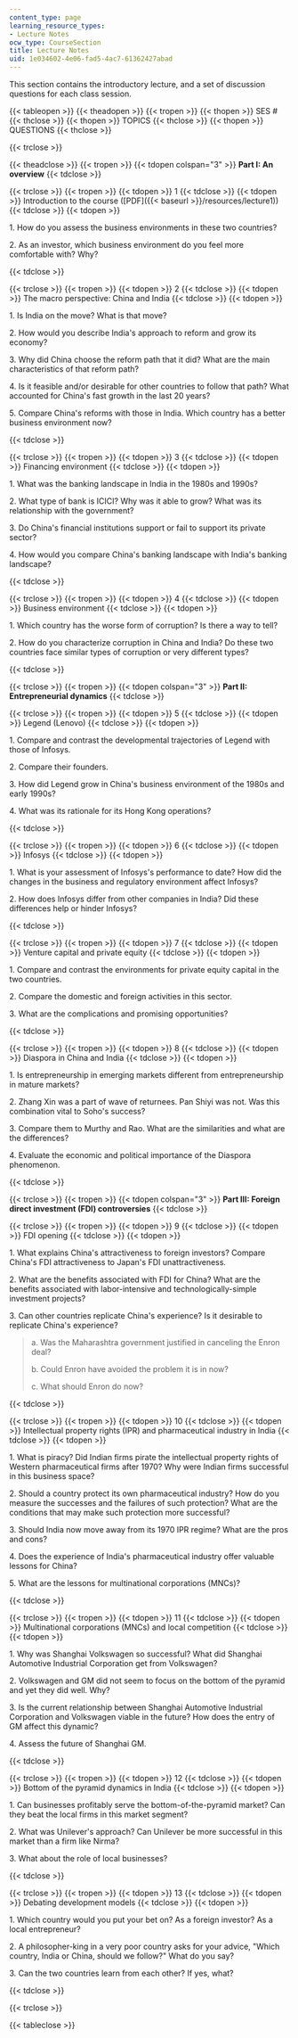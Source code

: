 ```yaml
---
content_type: page
learning_resource_types:
- Lecture Notes
ocw_type: CourseSection
title: Lecture Notes
uid: 1e034602-4e06-fad5-4ac7-61362427abad
---
```


This section contains the introductory lecture, and a set of discussion questions for each class session.

{{< tableopen >}}
{{< theadopen >}}
{{< tropen >}}
{{< thopen >}}
SES #
{{< thclose >}}
{{< thopen >}}
TOPICS
{{< thclose >}}
{{< thopen >}}
QUESTIONS
{{< thclose >}}

{{< trclose >}}

{{< theadclose >}}
{{< tropen >}}
{{< tdopen colspan="3" >}}
**Part I: An overview**
{{< tdclose >}}

{{< trclose >}}
{{< tropen >}}
{{< tdopen >}}
1
{{< tdclose >}}
{{< tdopen >}}
Introduction to the course ([PDF]({{< baseurl >}}/resources/lecture1))
{{< tdclose >}}
{{< tdopen >}}


1\. How do you assess the business environments in these two countries?

2\. As an investor, which business environment do you feel more comfortable with? Why?


{{< tdclose >}}

{{< trclose >}}
{{< tropen >}}
{{< tdopen >}}
2
{{< tdclose >}}
{{< tdopen >}}
The macro perspective: China and India
{{< tdclose >}}
{{< tdopen >}}


1\. Is India on the move? What is that move?

2\. How would you describe India's approach to reform and grow its economy?

3\. Why did China choose the reform path that it did? What are the main characteristics of that reform path?

4\. Is it feasible and/or desirable for other countries to follow that path? What accounted for China's fast growth in the last 20 years?

5\. Compare China's reforms with those in India. Which country has a better business environment now?


{{< tdclose >}}

{{< trclose >}}
{{< tropen >}}
{{< tdopen >}}
3
{{< tdclose >}}
{{< tdopen >}}
Financing environment
{{< tdclose >}}
{{< tdopen >}}


1\. What was the banking landscape in India in the 1980s and 1990s?

2\. What type of bank is ICICI? Why was it able to grow? What was its relationship with the government?

3\. Do China's financial institutions support or fail to support its private sector?

4\. How would you compare China's banking landscape with India's banking landscape?


{{< tdclose >}}

{{< trclose >}}
{{< tropen >}}
{{< tdopen >}}
4
{{< tdclose >}}
{{< tdopen >}}
Business environment
{{< tdclose >}}
{{< tdopen >}}


1\. Which country has the worse form of corruption? Is there a way to tell?

2\. How do you characterize corruption in China and India? Do these two countries face similar types of corruption or very different types?


{{< tdclose >}}

{{< trclose >}}
{{< tropen >}}
{{< tdopen colspan="3" >}}
**Part II: Entrepreneurial dynamics**
{{< tdclose >}}

{{< trclose >}}
{{< tropen >}}
{{< tdopen >}}
5
{{< tdclose >}}
{{< tdopen >}}
Legend (Lenovo)
{{< tdclose >}}
{{< tdopen >}}


1\. Compare and contrast the developmental trajectories of Legend with those of Infosys.

2\. Compare their founders.

3\. How did Legend grow in China's business environment of the 1980s and early 1990s?

4\. What was its rationale for its Hong Kong operations?


{{< tdclose >}}

{{< trclose >}}
{{< tropen >}}
{{< tdopen >}}
6
{{< tdclose >}}
{{< tdopen >}}
Infosys
{{< tdclose >}}
{{< tdopen >}}


1\. What is your assessment of Infosys's performance to date? How did the changes in the business and regulatory environment affect Infosys?

2\. How does Infosys differ from other companies in India? Did these differences help or hinder Infosys?


{{< tdclose >}}

{{< trclose >}}
{{< tropen >}}
{{< tdopen >}}
7
{{< tdclose >}}
{{< tdopen >}}
Venture capital and private equity
{{< tdclose >}}
{{< tdopen >}}


1\. Compare and contrast the environments for private equity capital in the two countries.

2\. Compare the domestic and foreign activities in this sector.

3\. What are the complications and promising opportunities?


{{< tdclose >}}

{{< trclose >}}
{{< tropen >}}
{{< tdopen >}}
8
{{< tdclose >}}
{{< tdopen >}}
Diaspora in China and India
{{< tdclose >}}
{{< tdopen >}}


1\. Is entrepreneurship in emerging markets different from entrepreneurship in mature markets?

2\. Zhang Xin was a part of wave of returnees. Pan Shiyi was not. Was this combination vital to Soho's success?

3\. Compare them to Murthy and Rao. What are the similarities and what are the differences?

4\. Evaluate the economic and political importance of the Diaspora phenomenon.


{{< tdclose >}}

{{< trclose >}}
{{< tropen >}}
{{< tdopen colspan="3" >}}
**Part III: Foreign direct investment (FDI) controversies**
{{< tdclose >}}

{{< trclose >}}
{{< tropen >}}
{{< tdopen >}}
9
{{< tdclose >}}
{{< tdopen >}}
FDI opening
{{< tdclose >}}
{{< tdopen >}}


1\. What explains China's attractiveness to foreign investors? Compare China's FDI attractiveness to Japan's FDI unattractiveness.

2\. What are the benefits associated with FDI for China? What are the benefits associated with labor-intensive and technologically-simple investment projects?

3\. Can other countries replicate China's experience? Is it desirable to replicate China's experience?

> a. Was the Maharashtra government justified in canceling the Enron deal?
> 
> b. Could Enron have avoided the problem it is in now?
> 
> c. What should Enron do now?


{{< tdclose >}}

{{< trclose >}}
{{< tropen >}}
{{< tdopen >}}
10
{{< tdclose >}}
{{< tdopen >}}
Intellectual property rights (IPR) and pharmaceutical industry in India
{{< tdclose >}}
{{< tdopen >}}


1\. What is piracy? Did Indian firms pirate the intellectual property rights of Western pharmaceutical firms after 1970? Why were Indian firms successful in this business space?

2\. Should a country protect its own pharmaceutical industry? How do you measure the successes and the failures of such protection? What are the conditions that may make such protection more successful?

3\. Should India now move away from its 1970 IPR regime? What are the pros and cons?

4\. Does the experience of India's pharmaceutical industry offer valuable lessons for China?

5\. What are the lessons for multinational corporations (MNCs)?


{{< tdclose >}}

{{< trclose >}}
{{< tropen >}}
{{< tdopen >}}
11
{{< tdclose >}}
{{< tdopen >}}
Multinational corporations (MNCs) and local competition
{{< tdclose >}}
{{< tdopen >}}


1\. Why was Shanghai Volkswagen so successful? What did Shanghai Automotive Industrial Corporation get from Volkswagen?

2\. Volkswagen and GM did not seem to focus on the bottom of the pyramid and yet they did well. Why?

3\. Is the current relationship between Shanghai Automotive Industrial Corporation and Volkswagen viable in the future? How does the entry of GM affect this dynamic?

4\. Assess the future of Shanghai GM.


{{< tdclose >}}

{{< trclose >}}
{{< tropen >}}
{{< tdopen >}}
12
{{< tdclose >}}
{{< tdopen >}}
Bottom of the pyramid dynamics in India
{{< tdclose >}}
{{< tdopen >}}


1\. Can businesses profitably serve the bottom-of-the-pyramid market? Can they beat the local firms in this market segment?

2\. What was Unilever's approach? Can Unilever be more successful in this market than a firm like Nirma?

3\. What about the role of local businesses?


{{< tdclose >}}

{{< trclose >}}
{{< tropen >}}
{{< tdopen >}}
13
{{< tdclose >}}
{{< tdopen >}}
Debating development models
{{< tdclose >}}
{{< tdopen >}}


1\. Which country would you put your bet on? As a foreign investor? As a local entrepreneur?

2\. A philosopher-king in a very poor country asks for your advice, "Which country, India or China, should we follow?" What do you say?

3\. Can the two countries learn from each other? If yes, what?


{{< tdclose >}}

{{< trclose >}}

{{< tableclose >}}